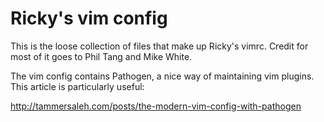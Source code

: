 # Ricky's vim config

This is the loose collection of files that make up Ricky's vimrc. Credit for most of it goes to Phil Tang and Mike White.

The vim config contains Pathogen, a nice way of maintaining vim plugins. This article is particularly useful:

http://tammersaleh.com/posts/the-modern-vim-config-with-pathogen

